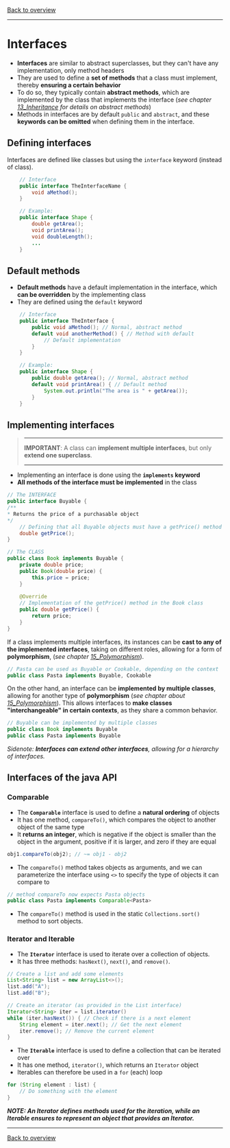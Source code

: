 [Back to overview](./00_Java_SyntaxGuide.md)

---

# Interfaces

- **Interfaces** are similar to abstract superclasses, but they can't have any implementation, only method headers
- They are used to define a **set of methods** that a class must implement, thereby **ensuring a certain behavior**
- To do so, they typically contain **abstract methods**, which are implemented by the class that implements the interface (*see chapter [13_Inheritance](./13_Inheritance.md) for details on abstract methods*)
- Methods in interfaces are by default `public` and `abstract`, and these **keywords can be omitted** when defining them in the interface.

## Defining interfaces

Interfaces are defined like classes but using the `interface` keyword (instead of class).

```java
    // Interface
    public interface TheInterfaceName {
        void aMethod();
    }

    // Example:
    public interface Shape {
        double getArea();
        void printArea();
        void doubleLength();
        ...
    }
```

## Default methods

- **Default methods** have a default implementation in the interface, which **can be overridden** by the implementing class
- They are defined using the `default` keyword

```java
    // Interface
    public interface TheInterface {
        public void aMethod(); // Normal, abstract method
        default void anotherMethod() { // Method with default
            // Default implementation
        }
    }

    // Example:
    public interface Shape {
        public double getArea(); // Normal, abstract method
        default void printArea() { // Default method
            System.out.println("The area is " + getArea());
        }
    }
```

<div style="page-break-before: always;"></div>

## Implementing interfaces
> ___
> **IMPORTANT**: A class can **implement multiple interfaces**, but only **extend one superclass**.
> ___

- Implementing an interface is done using the **`implements` keyword**
- **All methods of the interface must be implemented** in the class

```java
// The INTERFACE
public interface Buyable {
/**
* Returns the price of a purchasable object
*/
    // Defining that all Buyable objects must have a getPrice() method
    double getPrice(); 
}

// The CLASS
public class Book implements Buyable {
    private double price;
    public Book(double price) {
        this.price = price;
    }
        
    @Override
    // Implementation of the getPrice() method in the Book class
    public double getPrice() { 
        return price;
    }
}
```

If a class implements multiple interfaces, its instances can be **cast to any of the implemented interfaces**, taking on different roles, allowing for a form of **polymorphism**, (*see chapter [15_Polymorphism](./15_Polymorphism_and_InhVsInt.md)*).

```java
// Pasta can be used as Buyable or Cookable, depending on the context
public class Pasta implements Buyable, Cookable
```

On the other hand, an interface can be **implemented by multiple classes**, allowing for another type of **polymorphism** (*see chapter about [15_Polymorphism](./15_Polymorphism_and_InhVsInt.md)*). This allows interfaces to **make classes "interchangeable" in certain contexts**, as they share a common behavior.

```java
// Buyable can be implemented by multiple classes
public class Book implements Buyable
public class Pasta implements Buyable
```

*Sidenote: **Interfaces can extend other interfaces**, allowing for a hierarchy of interfaces.*

<div style="page-break-before: always;"></div>

## Interfaces of the java API

### Comparable

- The **`Comparable`** interface is used to define a **natural ordering** of objects
- It has one method, `compareTo()`, which compares the object to another object of the same type
- It **returns an integer**, which is negative if the object is smaller than the object in the argument, positive if it is larger, and zero if they are equal

```java
obj1.compareTo(obj2); // ~= obj1 - obj2
```

- The `compareTo()` method takes objects as arguments, and we can parameterize the interface using `<>` to specify the type of objects it can compare to

```java
// method compareTo now expects Pasta objects
public class Pasta implements Comparable<Pasta> 
```

- The `compareTo()` method is used in the static `Collections.sort()` method to sort objects.

### Iterator and Iterable

- The **`Iterator`** interface is used to iterate over a collection of objects.
- It has three methods: `hasNext()`, `next()`, and `remove()`.

```java
// Create a list and add some elements
List<String> list = new ArrayList<>();
list.add("A");
list.add("B");

// Create an iterator (as provided in the List interface)
Iterator<String> iter = list.iterator()
while (iter.hasNext()) { // Check if there is a next element
    String element = iter.next(); // Get the next element
    iter.remove(); // Remove the current element
}
```

- The **`Iterable`** interface is used to define a collection that can be iterated over
- It has one method, `iterator()`, which returns an `Iterator` object
- Iterables can therefore be used in a `for` (each) loop

```java
for (String element : list) {
    // Do something with the element
}
```

***NOTE: An Iterator defines methods used for the iteration, while an Iterable ensures to represent an object that provides an Iterator.***


---

[Back to overview](./00_Java_SyntaxGuide.md)

